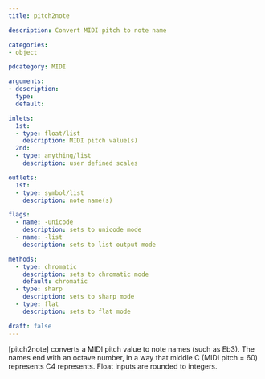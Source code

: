```yaml
---
title: pitch2note

description: Convert MIDI pitch to note name

categories:
- object

pdcategory: MIDI

arguments:
- description:
  type:
  default:

inlets:
  1st:
  - type: float/list
    description: MIDI pitch value(s)
  2nd:
  - type: anything/list
    description: user defined scales

outlets:
  1st:
  - type: symbol/list
    description: note name(s)

flags:
  - name: -unicode
    description: sets to unicode mode
  - name: -list
    description: sets to list output mode

methods:
  - type: chromatic
    description: sets to chromatic mode 
    default: chromatic
  - type: sharp
    description: sets to sharp mode
  - type: flat
    description: sets to flat mode

draft: false
---
```


[pitch2note] converts a MIDI pitch value to note names (such as Eb3). The names end with an octave number, in a way that middle C (MIDI pitch = 60) represents C4 represents. Float inputs are rounded to integers.

